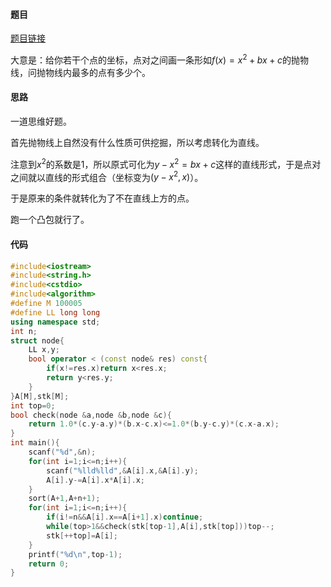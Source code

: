 #### 题目

[题目链接](<http://codeforces.com/problemset/problem/1143/F>)

大意是：给你若干个点的坐标，点对之间画一条形如$f(x)=x^2+bx+c$的抛物线，问抛物线内最多的点有多少个。

#### 思路

一道思维好题。

首先抛物线上自然没有什么性质可供挖掘，所以考虑转化为直线。

注意到$x^2$的系数是$1$，所以原式可化为$y-x^2=bx+c$这样的直线形式，于是点对之间就以直线的形式组合（坐标变为$(y-x^2,x)$）。

于是原来的条件就转化为了不在直线上方的点。

跑一个凸包就行了。



#### 代码

```c++
#include<iostream>
#include<string.h>
#include<cstdio>
#include<algorithm>
#define M 100005
#define LL long long
using namespace std;
int n;
struct node{
	LL x,y;
	bool operator < (const node& res) const{
		if(x!=res.x)return x<res.x;
		return y<res.y;
	}
}A[M],stk[M];
int top=0;
bool check(node &a,node &b,node &c){
	return 1.0*(c.y-a.y)*(b.x-c.x)<=1.0*(b.y-c.y)*(c.x-a.x);
}
int main(){
	scanf("%d",&n);
	for(int i=1;i<=n;i++){ 
		scanf("%lld%lld",&A[i].x,&A[i].y);
		A[i].y-=A[i].x*A[i].x;
	}
	sort(A+1,A+n+1);
	for(int i=1;i<=n;i++){
		if(i!=n&&A[i].x==A[i+1].x)continue;
		while(top>1&&check(stk[top-1],A[i],stk[top]))top--;
		stk[++top]=A[i];
	}
	printf("%d\n",top-1);
	return 0;
}
```